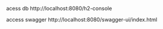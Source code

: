 acess db
http://localhost:8080/h2-console

access swagger
http://localhost:8080/swagger-ui/index.html